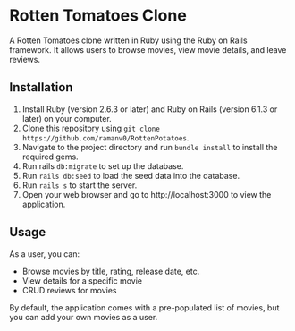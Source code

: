 # Rotten Tomatoes Clone
A Rotten Tomatoes clone written in Ruby using the Ruby on Rails framework. It allows users to browse movies, view movie details, and leave reviews.

## Installation
1. Install Ruby (version 2.6.3 or later) and Ruby on Rails (version 6.1.3 or later) on your computer.
2. Clone this repository using `git clone https://github.com/ramanv0/RottenPotatoes`.
3. Navigate to the project directory and run `bundle install` to install the required gems.
4. Run rails `db:migrate` to set up the database.
5. Run `rails db:seed` to load the seed data into the database.
6. Run `rails s` to start the server.
7. Open your web browser and go to http://localhost:3000 to view the application.

## Usage
As a user, you can:
- Browse movies by title, rating, release date, etc.
- View details for a specific movie
- CRUD reviews for movies

By default, the application comes with a pre-populated list of movies, but you can add your own movies as a user.
